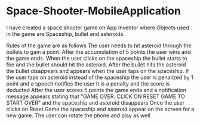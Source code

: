 # Space-Shooter-MobileApplication

 I have created a space shooter game on App Inventor where Objects used in the game are Spaceship, bullet and asteroids.

Rules of the game are as follows
The user needs to hit asteroid through the bullets to gain a point. After the accumulation of 5 points the user wins and the game ends. 
When the user clicks on the spaceship the bullet starts to fire and the bullet should hit the asteroid. 
After the bullet hits the asteroid the bullet disappears and appears when the user taps on the spaceship. 
If the user taps on asteroid instead of the spaceship the user is penalized by 1 point and a speech notifies the user it is a penalty and the score is deducted
After the user scores 5 points the game ends and a notification message appears stating that "GAME OVER. CLICK ON RESET GAME TO START OVER" and the spaceship and asteroid disappears
Once the user clicks on Reset Game the spaceship and asteroid appear on the screen for a new game.
The user can rotate the phone and play as well
